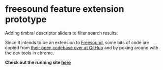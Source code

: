 # freesound feature extension prototype

Adding timbral descriptor sliders to filter search results.

Since it intends to be an extension to [Freesound](https://freesound.org), some bits of code are copied from [their open codebase over at GitHub](https://github.com/MTG/freesound) and by poking around with the dev tools in chrome.

**Check out the running site [here](https://labs.freesound.org/timbral/)**